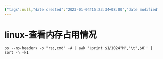 ```yaml
---
{"tags":null,"date created":"2023-01-04T15:23:34+08:00","date modified":"2024-02-02T12:07:52+08:00","dg-publish":true,"aliases":[],"permalink":"/100 Programmer/linux/linux-查看内存占用情况/","dgPassFrontmatter":true,"noteIcon":"2","created":"2023-01-04T15:23:34+08:00","updated":"2024-02-02T12:07:52+08:00"}
---
```



# linux-查看内存占用情况

```Shell
ps --no-headers -o "rss,cmd" -A | awk '{print $1/1024"M","\t",$0}' | sort -n -k1
```
